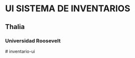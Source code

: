 # UI SISTEMA DE INVENTARIOS

## Thalia

### Universidad Roosevelt
#   i n v e n t a r i o - u i  
 
